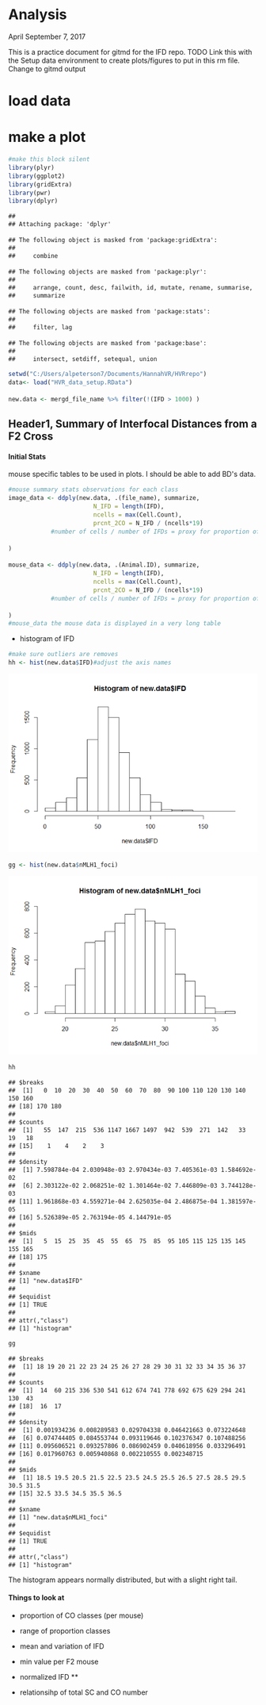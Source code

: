 Analysis
================
April
September 7, 2017

This is a practice document for gitmd for the IFD repo. TODO Link this with the Setup data environment to create plots/figures to put in this rm file. Change to gitmd output

load data
=========

make a plot
===========

``` r
#make this block silent
library(plyr)
library(ggplot2)
library(gridExtra)
library(pwr)
library(dplyr)
```

    ## 
    ## Attaching package: 'dplyr'

    ## The following object is masked from 'package:gridExtra':
    ## 
    ##     combine

    ## The following objects are masked from 'package:plyr':
    ## 
    ##     arrange, count, desc, failwith, id, mutate, rename, summarise,
    ##     summarize

    ## The following objects are masked from 'package:stats':
    ## 
    ##     filter, lag

    ## The following objects are masked from 'package:base':
    ## 
    ##     intersect, setdiff, setequal, union

``` r
setwd("C:/Users/alpeterson7/Documents/HannahVR/HVRrepo")
data<- load("HVR_data_setup.RData")

new.data <- mergd_file_name %>% filter(!(IFD > 1000) )
```

Header1, Summary of Interfocal Distances from a F2 Cross
--------------------------------------------------------

#### Initial Stats

mouse specific tables to be used in plots. I should be able to add BD's data.

``` r
#mouse summary stats observations for each class
image_data <- ddply(new.data, .(file_name), summarize,
                        N_IFD = length(IFD),
                        ncells = max(Cell.Count),
                        prcnt_2CO = N_IFD / (ncells*19)
            #number of cells / number of IFDs = proxy for proportion of 2COs            
                        
)

mouse_data <- ddply(new.data, .(Animal.ID), summarize,
                        N_IFD = length(IFD),
                        ncells = max(Cell.Count),
                        prcnt_2CO = N_IFD / (ncells*19)
            #number of cells / number of IFDs = proxy for proportion of 2COs            
                        
)
#mouse_data the mouse data is displayed in a very long table
```

-   histogram of IFD

``` r
#make sure outliers are removes
hh <- hist(new.data$IFD)#adjust the axis names
```

![](Analysis_md_files/figure-markdown_github-ascii_identifiers/histIFD-1.png)

``` r
gg <- hist(new.data$nMLH1_foci)
```

![](Analysis_md_files/figure-markdown_github-ascii_identifiers/histIFD-2.png)

``` r
hh
```

    ## $breaks
    ##  [1]   0  10  20  30  40  50  60  70  80  90 100 110 120 130 140 150 160
    ## [18] 170 180
    ## 
    ## $counts
    ##  [1]   55  147  215  536 1147 1667 1497  942  539  271  142   33   19   18
    ## [15]    1    4    2    3
    ## 
    ## $density
    ##  [1] 7.598784e-04 2.030948e-03 2.970434e-03 7.405361e-03 1.584692e-02
    ##  [6] 2.303122e-02 2.068251e-02 1.301464e-02 7.446809e-03 3.744128e-03
    ## [11] 1.961868e-03 4.559271e-04 2.625035e-04 2.486875e-04 1.381597e-05
    ## [16] 5.526389e-05 2.763194e-05 4.144791e-05
    ## 
    ## $mids
    ##  [1]   5  15  25  35  45  55  65  75  85  95 105 115 125 135 145 155 165
    ## [18] 175
    ## 
    ## $xname
    ## [1] "new.data$IFD"
    ## 
    ## $equidist
    ## [1] TRUE
    ## 
    ## attr(,"class")
    ## [1] "histogram"

``` r
gg
```

    ## $breaks
    ##  [1] 18 19 20 21 22 23 24 25 26 27 28 29 30 31 32 33 34 35 36 37
    ## 
    ## $counts
    ##  [1]  14  60 215 336 530 541 612 674 741 778 692 675 629 294 241 130  43
    ## [18]  16  17
    ## 
    ## $density
    ##  [1] 0.001934236 0.008289583 0.029704338 0.046421663 0.073224648
    ##  [6] 0.074744405 0.084553744 0.093119646 0.102376347 0.107488256
    ## [11] 0.095606521 0.093257806 0.086902459 0.040618956 0.033296491
    ## [16] 0.017960763 0.005940868 0.002210555 0.002348715
    ## 
    ## $mids
    ##  [1] 18.5 19.5 20.5 21.5 22.5 23.5 24.5 25.5 26.5 27.5 28.5 29.5 30.5 31.5
    ## [15] 32.5 33.5 34.5 35.5 36.5
    ## 
    ## $xname
    ## [1] "new.data$nMLH1_foci"
    ## 
    ## $equidist
    ## [1] TRUE
    ## 
    ## attr(,"class")
    ## [1] "histogram"

The histogram appears normally distributed, but with a slight right tail.

#### Things to look at

-   proportion of CO classes (per mouse)
-   range of proportion classes
-   mean and variation of IFD

-   min value per F2 mouse
-   normalized IFD \*\*
-   relationsihp of total SC and CO number

